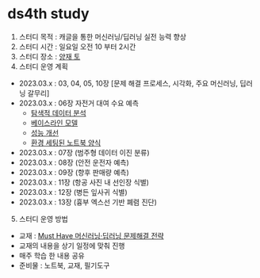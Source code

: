 # ds4th study
1) 스터디 목적 : 캐글을 통한 머신러닝/딥러닝 실전 능력 향상
2) 스터디 시간 : 일요일 오전 10 부터 2시간
3) 스터디 장소 : [양재 토](https://moim.toz.co.kr/branchDetail?branch_id=368)
5) 스터디 운영 계획
- 2023.03.x : 03, 04, 05, 10장 [문제 해결 프로세스, 시각화, 주요 머신러닝, 딥러닝 갈무리]
- 2023.03.x : 06장 자전거 대여 수요 예측
  - [탐색적 데이터 분석](https://www.kaggle.com/werooring/ch6-eda)
  - [베이스라인 모델](https://www.kaggle.com/werooring/ch6-baseline)
  - [성능 개선](https://www.kaggle.com/werooring/ch6-modeling)
  - [환경 세팅된 노트북 양식](https://www.kaggle.com/werooring/ch6-notebook)
- 2023.03.x : 07장 (범주형 데이터 이진 분류)
- 2023.03.x : 08장 (안전 운전자 예측)
- 2023.03.x : 09장 (향후 판매량 예측)
- 2023.03.x : 11장 (항공 사진 내 선인장 식별)
- 2023.03.x : 12장 (병든 잎사귀 식별)
- 2023.03.x : 13장 (흉부 엑스선 기반 폐렴 진단)


5) 스터디 운영 방법
- 교재 : [Must Have 머신러닝·딥러닝 문제해결 전략](https://ridibooks.com/books/4547000012?_s=search&_q=%EB%AC%B8%EC%A0%9C+%ED%95%B4%EA%B2%B0+%EC%A0%84%EB%9E%B5&_rdt_sid=search&_rdt_idx=2)
- 교재의 내용을 상기 일정에 맞춰 진행
- 매주 학습 한 내용 공유
- 준비물 : 노트북, 교재, 필기도구
